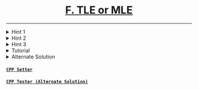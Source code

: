 # <center><u>[F. TLE or MLE](https://www.hackerrank.com/contests/codecode-pec/challenges/harasees-is-asleep)</u></center>
---

<details>
  <summary>Hint 1</summary>
  
  - Even if you add up all the differences, the final sum 
  $\le A_n$. 
  </details>
<details>
  <summary>Hint 2</summary>
  
  - Can you place an upper bound on the number of unique differences ?
</details>
<details>
  <summary>Hint 3</summary>
  
   
  - The number of unique differences is bounded by $O(\sqrt A_n)$.
</details>
<details>
  <summary>Tutorial</summary>
  
  We can calculate all the differences and use standard knapsack to to solve the problem. But this will result in TLE or MLE depending upon your implementation. 

  Note that the number of unique values of differences is bounded by $O\sqrt A_n$. 

  <details>
  <summary>Why</summary>
  
  The sum of first $N$ natural number is of the order of $O(N^2)$. In other words if $p$ distinct positive numbers sum up to a number $N$ then $p$ is $O(N)$
</details>
  
  Let us name the distinct differences array as $perm$ and corresponding occurrences as $cnt$. Let $dp(i,j)$ be the minimum number of differences required to form sum = $j$ using differences from indices $(1,i)$ where $1≤i≤perm.size()$.

  Hence, in order to calculate $dp(i,j)$ (where $i$ is the index of the current value $x$ being processed and $j$ is the cost), we only need these states $dp(i−1,j−x),dp(i−1,j−2×x),…,dp(i−1,j−cnt(i)×x)$. For each distinct difference, store its number of occurrences and then the idea is to treat it like a <u>[sliding window minimum](https://wcipeg.com/wiki/Sliding_range_minimum_query)</u> problem.

  Hence, the recurrence becomes $dp(i,j) = min(v + dp(i − 1, j − v×perm[i]), \ v ∈ [0, cnt(i)]$

  Then, if we consider the values $j\ mod \ k$, you will notice that for a fixed remainder it just becomes a range min query on a 'sliding window' interval (namely, the left bound of the interval may only move to the right each query), which can be computed in amortized constant time using a monotonic deque.

  Complexity will be $O(A_n \sqrt A_n)$ to populate the dp table and $O(m)$ to answer all the $m$ queries. 
  
</details>

  <details>
      
  <summary>Alternate Solution</summary>
  
Tester's solution is different than the one explained above. 
      
Let us make a frequency map for each weight. If $f_i$ is the frequency of weight $w_i$, then instead of storing $w_i$ (weight), $f_i$ times in an array we can 
      
`For Example:` If a weight $w$ has frequency $18$ then instead of storing $w$ eighteen times, we first split 18 into power of two's and one extra integer. $18 = 1 + 2 + 4 + 8 + 3$. 
   
Finally, our weight array, will look like $\{ w \cdot 1, w \cdot 2, w \cdot 4, w \cdot 8, w \cdot 3\}$ and our cost array looks like $\{1, 2, 4, 8, 3 \}$. Now you can simply use the **knapsack DP**. 
      
Can you proof why this type of splitting always works? (If you can prove that you can make any number between $1$ to $18$ using only $\{ 1, 2, 4, 8, 3 \}$. Then this splitting is good otherwise not.
    
`Time Complexity:` $O(max \cdot \sqrt{max} \cdot log_2(max))$, where $max$ denote the max element of array $A$.
  
  **NOTE:** Due the extra $log(max)$ factor this solution might give MLE verdict if you use a 2-D DP array. To get AC you must do memory optimisations. You can checkout the implementation for further details regarding optimisation.
  
</details>

#### [`CPP Setter`](./../Codes/F_TLEorMLE_Setter.cpp)
#### [`CPP Tester (Alternate Solution)`](./../Codes/F_TLEorMLE_Tester.cpp)
